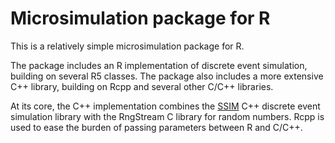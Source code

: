Microsimulation package for R
=============================

This is a relatively simple microsimulation package for R.

The package includes an R implementation of discrete event simulation, building on several R5 classes. The package also includes a more extensive C++ library, building on Rcpp and several other C/C++ libraries.

At its core, the C++ implementation combines the
[SSIM](http://www.inf.usi.ch/carzaniga/ssim/index.html) C++ discrete event simulation library with the RngStream C library for random numbers. Rcpp is used to ease the burden of passing parameters between R and C/C++.

